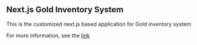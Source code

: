 ## Next.js Gold Inventory System

This is the customized next.js based application for Gold inventory system

For more information, see the [link](https://demo.org/test) 
